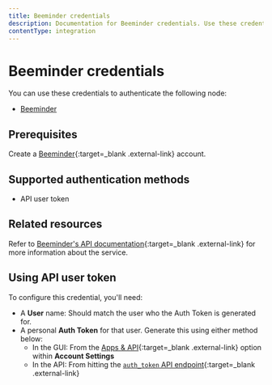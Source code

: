 ```yaml
---
title: Beeminder credentials
description: Documentation for Beeminder credentials. Use these credentials to authenticate Beeminder in n8n, a workflow automation platform.
contentType: integration
---
```


# Beeminder credentials

You can use these credentials to authenticate the following node:

- [Beeminder](/integrations/builtin/app-nodes/n8n-nodes-base.beeminder/)

## Prerequisites

Create a [Beeminder](https://www.beeminder.com/){:target=_blank .external-link} account.

## Supported authentication methods

- API user token

## Related resources

Refer to [Beeminder's API documentation](http://api.beeminder.com/#beeminder-api-reference){:target=_blank .external-link} for more information about the service.

## Using API user token

To configure this credential, you'll need:

- A **User** name: Should match the user who the Auth Token is generated for.
- A personal **Auth Token** for that user. Generate this using either method below:
    - In the GUI: From the [Apps & API](https://help.beeminder.com/article/110-apps-and-api#API-token){:target=_blank .external-link} option within **Account Settings**
    - In the API: From hitting the [`auth_token` API endpoint](http://api.beeminder.com/#auth){:target=_blank .external-link}

